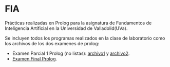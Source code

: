 # FIA

Prácticas realizadas en Prolog para la asignatura de Fundamentos de Inteligencia Artificial en la Universidad de Valladolid(UVa).

Se incluyen todos los programas realizados en la clase de laboratorio como los archivos de los dos examenes de prolog:

- Examen Parcial 1 Prolog (no listas): [archivo1](ejercicio1_preparacionexamen.pl) y [archivo2](ejercici2_preparacionexamen.pl).
- [Examen Final Prolog](examenprolog).
